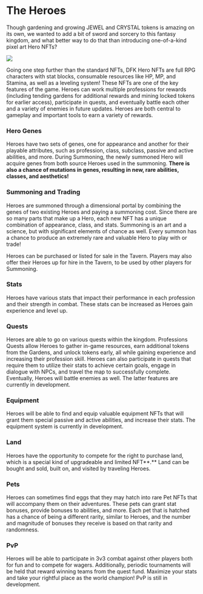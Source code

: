 # The Heroes

Though gardening and growing JEWEL and CRYSTAL tokens is amazing on its own, we wanted to add a bit of sword and sorcery to this fantasy kingdom, and what better way to do that than introducing one-of-a-kind pixel art Hero NFTs?&#x20;

![](../.gitbook/assets/hero-base-showcase1.png)

Going one step further than the standard NFTs, DFK Hero NFTs are full RPG characters with stat blocks, consumable resources like HP, MP, and Stamina, as well as a leveling system! These NFTs  are one of the key features of the game. Heroes can work multiple professions for rewards (including tending gardens for additional rewards and mining locked tokens for earlier access), participate in quests, and eventually battle each other and a variety of enemies in future updates. Heroes are both central to gameplay and important tools to earn a variety of rewards.

### **Hero Genes**

Heroes have two sets of genes, one for appearance and another for their playable attributes, such as profession, class, subclass, passive and active abilities, and more. During Summoning, the newly summoned Hero will acquire genes from both source Heroes used in the summoning. **There is also a chance of mutations in genes, resulting in new, rare abilities, classes, and aesthetics!**

### **Summoning and Trading**

Heroes are summoned through a dimensional portal by combining the genes of two existing Heroes and paying a summoning cost. Since there are so many parts that make up a Hero, each new NFT has a unique combination of appearance, class, and stats. Summoning is an art and a science, but with significant elements of chance as well. Every summon has a chance to produce an extremely rare and valuable Hero to play with or trade!

Heroes can be purchased or listed for sale in the Tavern. Players may also offer their Heroes up for hire in the Tavern, to be used by other players for Summoning.

### **Stats**

Heroes have various stats that impact their performance in each profession and their strength in combat. These stats can be increased as Heroes gain experience and level up.

### **Quests**

Heroes are able to go on various quests within the kingdom. Professions Quests allow Heroes to gather in-game resources, earn additional tokens from the Gardens, and unlock tokens early, all while gaining experience and increasing their profession skill. Heroes can also participate in quests that require them to utilize their stats to achieve certain goals, engage in dialogue with NPCs, and travel the map to successfully complete. Eventually, Heroes will battle enemies as well. The latter features are currently in development.

### **Equipment**

Heroes will be able to find and equip valuable equipment NFTs that will grant them special passive and active abilities, and increase their stats. The equipment system is currently in development.

### **Land**

Heroes have the opportunity to compete for the right to purchase land, which is a special kind of upgradeable and limited NFT**.** Land can be bought and sold, built on, and visited by traveling Heroes.

### **Pets**

Heroes can sometimes find eggs that they may hatch into rare Pet NFTs that will accompany them on their adventures. These pets can grant stat bonuses, provide bonuses to abilities, and more. Each pet that is hatched has a chance of being a different rarity, similar to Heroes, and the number and magnitude of bonuses they receive is based on that rarity and randomness.

### **PvP**

Heroes will be able to participate in 3v3 combat against other players both for fun and to compete for wagers. Additionally, periodic tournaments will be held that reward winning teams from the quest fund. Maximize your stats and take your rightful place as the world champion! PvP is still in development.
